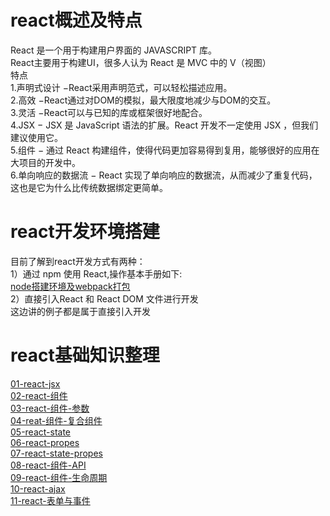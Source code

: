 <h1>react概述及特点</h1>
React 是一个用于构建用户界面的 JAVASCRIPT 库。<br/>
React主要用于构建UI，很多人认为 React 是 MVC 中的 V（视图）<br/>特点<br/>
1.声明式设计 −React采用声明范式，可以轻松描述应用。<br/>
2.高效 −React通过对DOM的模拟，最大限度地减少与DOM的交互。<br/>
3.灵活 −React可以与已知的库或框架很好地配合。<br/>
4.JSX − JSX 是 JavaScript 语法的扩展。React 开发不一定使用 JSX ，但我们建议使用它。<br/>
5.组件 − 通过 React 构建组件，使得代码更加容易得到复用，能够很好的应用在大项目的开发中。<br/>
6.单向响应的数据流 − React 实现了单向响应的数据流，从而减少了重复代码，这也是它为什么比传统数据绑定更简单。
<h1>react开发环境搭建</h1>
目前了解到react开发方式有两种：<br/>
1）通过 npm 使用 React,操作基本手册如下:<br/>
<a href="https://github.com/abaoj/react-learn/blob/master/node%E6%90%AD%E5%BB%BA%E7%8E%AF%E5%A2%83%E5%8F%8Awebpack%E6%89%93%E5%8C%85.docx">node搭建环境及webpack打包</a><br/>
2）直接引入React 和 React DOM 文件进行开发<br/>这边讲的例子都是属于直接引入开发<br/>
<h1>react基础知识整理</h1>
<a href="https://github.com/abaoj/react-learn/blob/master/01-react-jsx.html">01-react-jsx<a><br/>
<a href="https://github.com/abaoj/react-learn/blob/master/02-react-组件.html">02-react-组件<a><br/>
<a href="https://github.com/abaoj/react-learn/blob/master/03-react-组件-参数.html">03-react-组件-参数<a><br/>
<a href="https://github.com/abaoj/react-learn/blob/master/04-reat-组件-复合组件.html">04-reat-组件-复合组件<a><br/>
<a href="https://github.com/abaoj/react-learn/blob/master/05-react-state.html">05-react-state<a><br/>
<a href="https://github.com/abaoj/react-learn/blob/master/06-react-propes.html">06-react-propes<a><br/>
<a href="https://github.com/abaoj/react-learn/blob/master/07-react-state-propes.html">07-react-state-propes<a><br/>
<a href="https://github.com/abaoj/react-learn/blob/master/08-react-组件-API.html">08-react-组件-API<a><br/>
<a href="https://github.com/abaoj/react-learn/blob/master/09-react-组件-生命周期.html">09-react-组件-生命周期<a><br/>
<a href="https://github.com/abaoj/react-learn/blob/master/10-react-ajax.html">10-react-ajax<a><br/>
<a href="https://github.com/abaoj/react-learn/blob/master/11-react-表单与事件.html">11-react-表单与事件<a><br/>
